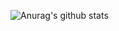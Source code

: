 
![Anurag's github stats](https://github-readme-stats.vercel.app/api?username=kezyandrew&count_private=true&theme=radical)

